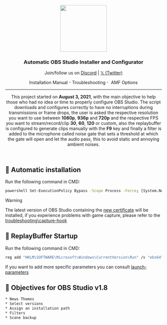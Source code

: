 <div align="center">
  <img src="https://jdleongomez.info/es/post/obs/featured.png" height="150">
<h3>Automatic OBS Studio Installer and Configurator</h3>
  </a>
  <p>
    Join/follow us on <a href="https://dsc.gg/matishzz-tweak" target="_blank">Discord</a> | <a href="https://x.com/Matishzz" target="_blank">𝕏 (Twitter)</a>
  </p>
  <p>
    Installation Manual ⠂Troubleshooting ⠂ AMF Options
    
  </p>
</div>

---

<p align="center">
This project started on <b>August 3, 2021</b>, with the main objective to help those who had no idea or time to properly configure OBS Studio. 
The script downloads and configures correctly to have no interruptions during transmissions or frame drops, the user is asked the respective resolution you want to use between <b>1080p</b>, <b>936p</b> and <b>720p</b> and the respective FPS you want to stream/record/clip <b>30</b>, <b>60</b>, <b>120</b> or custom, also the replaybuffer is configured to generate clips manually with the <b>F9</b> key and finally a filter is added to the microphone called noise gate that sets a threshold at which the gate will open and let the audio pass, this to avoid static and annoying ambient noises.
</p>

<br>

🚀 Automatic installation
---------------
Run the following command in CMD:

```bash
powershell Set-ExecutionPolicy Bypass -Scope Process -Force; [System.Net.ServicePointManager]::SecurityProtocol = [System.Net.ServicePointManager]::SecurityProtocol -bor 3072; Invoke-WebRequest -Uri "https://github.com/Matishzz/OBS-Studio/releases/download/v1.5/OBS.Studio.1.5.bat" -OutFile "$env:TEMP\OBS.Studio.1.5.bat"; Start-Process -FilePath "$env:TEMP\OBS.Studio.1.5.bat"
```
> [!WARNING]
> The latest version of OBS Studio containing the <a href="https://obsproject.com/kb/capture-hook-certificate-update">new certificate</a> will be installed, if you experience problems with game capture, please refer to the <a href="https://github.com/Matishzz/TESTT3/blob/main/Troubleshooting.md#game-capture-does-not-work-">troubleshooting\capture-hook</a>

🔗 ReplayBuffer Startup
---------------
Run the following command in CMD:
```bash
reg add "HKLM\SOFTWARE\Microsoft\Windows\CurrentVersion\Run" /v "obs64" /t REG_SZ /d "cmd.exe /c start \"\" /d \"%programfiles%\obs-studio\bin\64bit\" obs64.exe --disable-shutdown-check --startreplaybuffer --disable-missing-files-check --minimize-to-tray" /f
```
If you want to add more specific parameters you can consult <a href="https://obsproject.com/kb/launch-parameters">launch-parameters</a>

📜 Objectives for OBS Studio v1.8
---------------

```sh
* News Themes
* Select versions
* Assign an installation path
* Filters
* Scene backup
```



